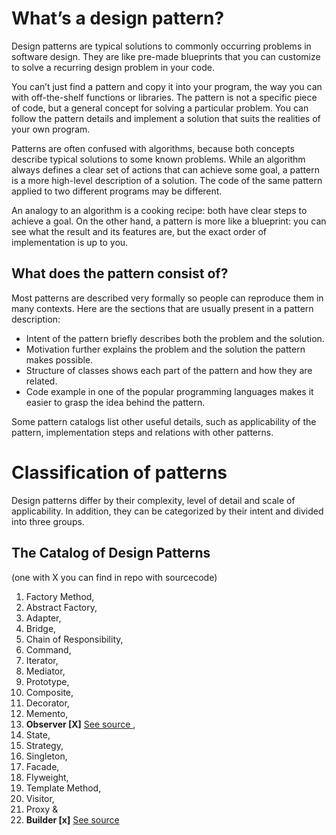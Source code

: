 # **What’s a design pattern?**

Design patterns are typical solutions to commonly occurring problems in software design. They are like pre-made blueprints that you can customize to solve a recurring design problem in your code.

You can’t just find a pattern and copy it into your program, the way you can with off-the-shelf functions or libraries. The pattern is not a specific piece of code, but a general concept for solving a particular problem. You can follow the pattern details and implement a solution that suits the realities of your own program.

Patterns are often confused with algorithms, because both concepts describe typical solutions to some known problems. While an algorithm always defines a clear set of actions that can achieve some goal, a pattern is a more high-level description of a solution. The code of the same pattern applied to two different programs may be different.

An analogy to an algorithm is a cooking recipe: both have clear steps to achieve a goal. On the other hand, a pattern is more like a blueprint: you can see what the result and its features are, but the exact order of implementation is up to you.

## **What does the pattern consist of?**

Most patterns are described very formally so people can reproduce them in many contexts. Here are the sections that are usually present in a pattern description:

- Intent of the pattern briefly describes both the problem and the solution.
- Motivation further explains the problem and the solution the pattern makes possible.
- Structure of classes shows each part of the pattern and how they are related.
- Code example in one of the popular programming languages makes it easier to grasp the idea behind the pattern.

Some pattern catalogs list other useful details, such as applicability of the pattern, implementation steps and relations with other patterns.

# **Classification of patterns**

Design patterns differ by their complexity, level of
detail and scale of applicability. In addition,
they can be categorized by their intent
and divided into three groups.

## **The Catalog of Design Patterns**

(one with X you can find in repo with sourcecode)

1. Factory Method,
2. Abstract Factory,
3. Adapter,
4. Bridge,
5. Chain of Responsibility,
6. Command,
7. Iterator,
8. Mediator,
9. Prototype,
10. Composite,
11. Decorator,
12. Memento,
13. **Observer [X]** [See source ](https://github.com/matijakatadzic/Design-Patterns/tree/master/ObserverDesignPattern),
14. State,
15. Strategy,
16. Singleton,
17. Facade,
18. Flyweight,
19. Template Method,
20. Visitor,
21. Proxy &
22. **Builder [x]** [See source ](https://github.com/matijakatadzic/Design-Patterns/tree/master/BuilderDesignPattern)
